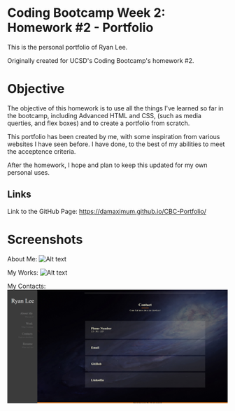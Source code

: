 
# Coding Bootcamp Week 2: Homework #2 - Portfolio

This is the personal portfolio of Ryan Lee.

Originally created for UCSD's Coding Bootcamp's homework #2.

# Objective

The objective of this homework is to use all the things I've learned so far in the bootcamp, including Advanced HTML and CSS, (such as media querties, and flex boxes) and to create a portfolio from scratch.

This portfolio has been created by me, with some inspiration from various websites I have seen before. I have done, to the best of my abilities to meet the acceptence criteria.

After the homework, I hope and plan to keep this updated for my own personal uses.

## Links

Link to the GitHub Page: https://damaximum.github.io/CBC-Portfolio/

# Screenshots

About Me:
![Alt text](./screenshots/1_-_About_me?raw=true "About Me")

My Works: 
![Alt text](./screenshots/2_-_My_works?raw=true "My Works")

My Contacts: 
![Alt text](./screenshots/3_-_Contacts.png?raw=true "My Contacts")
